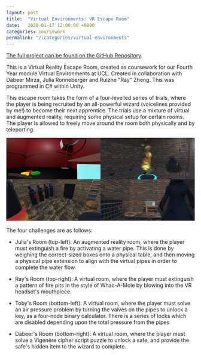 ```yaml
---
layout: post
title:  "Virtual Environments: VR Escape Room"
date:   2020-01-17 12:00:00 +0000
categories: coursework
permalink: "/:categories/virtual-environments"
---
```


[The full project can be found on the GitHub Repository][virtual-environments].

This is a Virtual Reality Escape Room, created as coursework for our Fourth Year module Virtual Environments at UCL. Created in collaboration with Dabeer Mirza, Julia Ronneberger and Ruizhe "Ray" Zheng. This was programmed in C# within Unity.

This escape room takes the form of a four-levelled series of trials, where the player is being recruited by an all-powerful wizard (voicelines provided by me!) to become their next apprentice. The trials use a mixture of virtual and augmented reality, requiring some physical setup for certain rooms. The player is allowed to freely move around the room both physically and by teleporting.

![Escape Room](../img/VE_Escape_Room.png "The four trials of our Escape Room.")

The four challenges are as follows:

- Julia's Room (top-left): An augmented reality room, where the player must extinguish a fire by activating a water pipe. This is done by weighing the correct-sized boxes onto a physical table, and then moving a physical pipe extension to align with the virtual pipes in order to complete the water flow.

- Ray's Room (top-right): A virtual room, where the player must extinguish a pattern of fire pits in the style of Whac-A-Mole by blowing into the VR headset's mouthpiece.

- Toby's Room (bottom-left): A virtual room, where the player must solve an air pressure problem by turning the valves on the pipes to unlock a key, as a four-node binary calculator. There is a series of locks which are disabled depending upon the total pressure from the pipes

- Dabeer's Room (bottom-right): A virtual room, where the player must solve a Vigenère cipher script puzzle to unlock a safe, and provide the safe's hidden item to the wizard to complete.

[virtual-environments]: https://github.com/Doberman0/Virtual-Environments